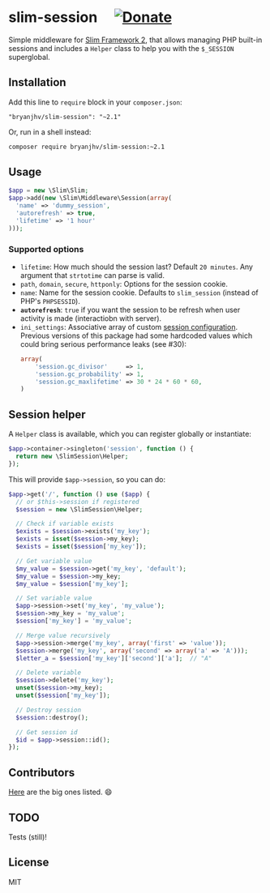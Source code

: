 # slim-session &nbsp;&nbsp;&nbsp; [![Donate][paybtn]][paylnk]

Simple middleware for [Slim Framework 2][slim], that allows managing PHP
built-in sessions and includes a `Helper` class to help you with the `$_SESSION`
superglobal.


## Installation

Add this line to `require` block in your `composer.json`:

```
"bryanjhv/slim-session": "~2.1"
```

Or, run in a shell instead:

```sh
composer require bryanjhv/slim-session:~2.1
```


## Usage

```php
$app = new \Slim\Slim;
$app->add(new \Slim\Middleware\Session(array(
  'name' => 'dummy_session',
  'autorefresh' => true,
  'lifetime' => '1 hour'
)));
```

### Supported options

* `lifetime`: How much should the session last? Default `20 minutes`. Any
  argument that `strtotime` can parse is valid.
* `path`, `domain`, `secure`, `httponly`: Options for the session cookie.
* `name`: Name for the session cookie. Defaults to `slim_session` (instead of
  PHP's `PHPSESSID`).
* **`autorefresh`**: `true` if you want the session to be refresh when user activity
  is made (interactiobn with server).
* `ini_settings`: Associative array of custom [session configuration][sesscfg].
  Previous versions of this package had some hardcoded values which could bring
  serious performance leaks (see #30):
  ```php
  array(
      'session.gc_divisor'     => 1,
      'session.gc_probability' => 1,
      'session.gc_maxlifetime' => 30 * 24 * 60 * 60,
  )
  ```

## Session helper

A `Helper` class is available, which you can register globally or instantiate:

```php
$app->container->singleton('session', function () {
  return new \SlimSession\Helper;
});
```

This will provide `$app->session`, so you can do:

```php
$app->get('/', function () use ($app) {
  // or $this->session if registered
  $session = new \SlimSession\Helper;

  // Check if variable exists
  $exists = $session->exists('my_key');
  $exists = isset($session->my_key);
  $exists = isset($session['my_key']);

  // Get variable value
  $my_value = $session->get('my_key', 'default');
  $my_value = $session->my_key;
  $my_value = $session['my_key'];

  // Set variable value
  $app->session->set('my_key', 'my_value');
  $session->my_key = 'my_value';
  $session['my_key'] = 'my_value';

  // Merge value recursively
  $app->session->merge('my_key', array('first' => 'value'));
  $session->merge('my_key', array('second' => array('a' => 'A')));
  $letter_a = $session['my_key']['second']['a'];  // "A"

  // Delete variable
  $session->delete('my_key');
  unset($session->my_key);
  unset($session['my_key']);

  // Destroy session
  $session::destroy();

  // Get session id
  $id = $app->session::id();
});
```


## Contributors

[Here][contributors] are the big ones listed. :smile:


## TODO

Tests (still)!


## License

MIT


[slim]: https://www.slimframework.com/docs/v2/
[sesscfg]: http://php.net/manual/en/session.configuration.php
[contributors]: https://github.com/bryanjhv/slim-session/graphs/contributors

[paybtn]: https://www.paypalobjects.com/en_US/i/btn/btn_donate_SM.gif
[paylnk]: https://www.paypal.com/cgi-bin/webscr?cmd=_s-xclick&hosted_button_id=DVB7SSMVSHGTN
